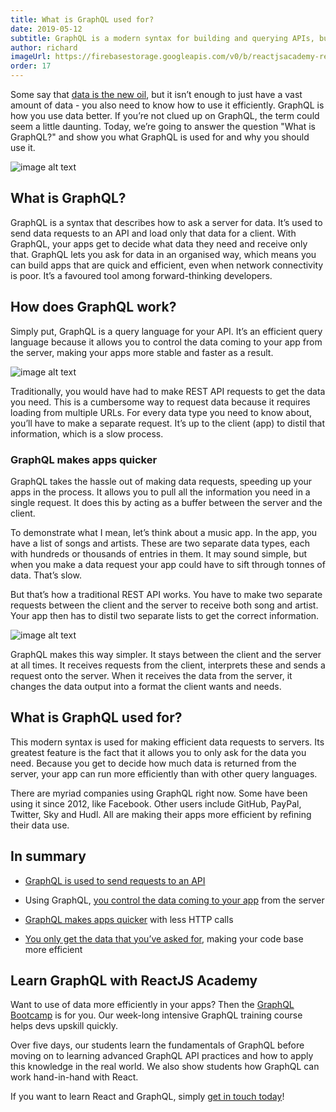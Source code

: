 ```yaml
---
title: What is GraphQL used for?
date: 2019-05-12
subtitle: GraphQL is a modern syntax for building and querying APIs, but what does that actually mean? And why should you use GraphQL?
author: richard
imageUrl: https://firebasestorage.googleapis.com/v0/b/reactjsacademy-react.appspot.com/o/blog%20post%20images%2Fwhat-is-graphql-used-for%2Fwhat-is-graphql.jpg?alt=media&
order: 17
---
```


Some say that [data is the new oil](https://www.economist.com/leaders/2017/05/06/the-worlds-most-valuable-resource-is-no-longer-oil-but-data), but it isn’t enough to just have a vast amount of data - you also need to know how to use it efficiently. GraphQL is how you use data better. If you’re not clued up on GraphQL, the term could seem a little daunting. Today, we’re going to answer the question "What is GraphQL?" and show you what GraphQL is used for and why you should use it.

![image alt text](https://firebasestorage.googleapis.com/v0/b/reactjsacademy-react.appspot.com/o/blog%20post%20images%2Fwhat-is-graphql-used-for%2Fimage_1.png?alt=media&)

## What is GraphQL? <a name="what-is-graphql"></a>

GraphQL is a syntax that describes how to ask a server for data. It’s used to send data requests to an API and load only that data for a client. With GraphQL, your apps get to decide what data they need and receive only that. GraphQL lets you ask for data in an organised way, which means you can build apps that are quick and efficient, even when network connectivity is poor. It’s a favoured tool among forward-thinking developers.

## How does GraphQL work? <a name="how-does-graphql-work"></a>

Simply put, GraphQL is a query language for your API. It’s an efficient query language because it allows you to control the data coming to your app from the server, making your apps more stable and faster as a result.

![image alt text](https://firebasestorage.googleapis.com/v0/b/reactjsacademy-react.appspot.com/o/blog%20post%20images%2Fwhat-is-graphql-used-for%2Fimage_2.jpg?alt=media&)

Traditionally, you would have had to make REST API requests to get the data you need. This is a cumbersome way to request data because it requires loading from multiple URLs. For every data type you need to know about, you’ll have to make a separate request. It’s up to the client (app) to distil that information, which is a slow process.

### GraphQL makes apps quicker <a name="graphql-makes-apps-quicker"></a>

GraphQL takes the hassle out of making data requests, speeding up your apps in the process. It allows you to pull all the information you need in a single request. It does this by acting as a buffer between the server and the client.

To demonstrate what I mean, let’s think about a music app. In the app, you have a list of songs and artists. These are two separate data types, each with hundreds or thousands of entries in them. It may sound simple, but when you make a data request your app could have to sift through tonnes of data. That’s slow.

But that’s how a traditional REST API works. You have to make two separate requests between the client and the server to receive both song and artist. Your app then has to distil two separate lists to get the correct information.

![image alt text](https://firebasestorage.googleapis.com/v0/b/reactjsacademy-react.appspot.com/o/blog%20post%20images%2Fwhat-is-graphql-used-for%2Fimage_3.jpg?alt=media&)

GraphQL makes this way simpler. It stays between the client and the server at all times. It receives requests from the client, interprets these and sends a request onto the server. When it receives the data from the server, it changes the data output into a format the client wants and needs.

## What is GraphQL used for? <a name="what-is-graphql-used-for"></a>

This modern syntax is used for making efficient data requests to servers. Its greatest feature is the fact that it allows you to only ask for the data you need. Because you get to decide how much data is returned from the server, your app can run more efficiently than with other query languages.

There are myriad companies using GraphQL right now. Some have been using it since 2012, like Facebook. Other users include GitHub, PayPal, Twitter, Sky and Hudl. All are making their apps more efficient by refining their data use.

## In summary

- [GraphQL is used to send requests to an API](#what-is-graphql)

- Using GraphQL, [you control the data coming to your app](#how-does-graphql-work) from the server

- [GraphQL makes apps quicker](#graphql-makes-apps-quicker) with less HTTP calls

- [You only get the data that you’ve asked for](#what-is-graphql-used-for), making your code base more efficient

## Learn GraphQL with ReactJS Academy

Want to use of data more efficiently in your apps? Then the [GraphQL Bootcamp](https://reactjs.academy/graphql-bootcamp/) is for you. Our week-long intensive GraphQL training course helps devs upskill quickly.

Over five days, our students learn the fundamentals of GraphQL before moving on to learning advanced GraphQL API practices and how to apply this knowledge in the real world. We also show students how GraphQL can work hand-in-hand with React.

If you want to learn React and GraphQL, simply [get in touch today](#contact-us)!
